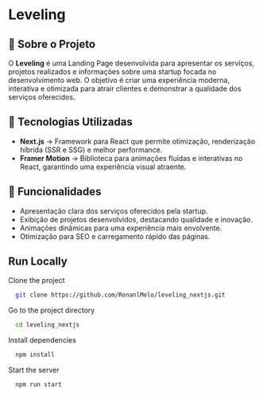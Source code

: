 # Leveling

## 📌 Sobre o Projeto
O **Leveling** é uma Landing Page desenvolvida para apresentar os serviços, projetos realizados e informações sobre uma startup focada no desenvolvimento web. O objetivo é criar uma experiência moderna, interativa e otimizada para atrair clientes e demonstrar a qualidade dos serviços oferecidos.

## 🚀 Tecnologias Utilizadas
- **Next.js** → Framework para React que permite otimização, renderização híbrida (SSR e SSG) e melhor performance.
- **Framer Motion** → Biblioteca para animações fluidas e interativas no React, garantindo uma experiência visual atraente.

## 🎯 Funcionalidades
- Apresentação clara dos serviços oferecidos pela startup.
- Exibição de projetos desenvolvidos, destacando qualidade e inovação.
- Animações dinâmicas para uma experiência mais envolvente.
- Otimização para SEO e carregamento rápido das páginas.


## Run Locally

Clone the project

```bash
  git clone https://github.com/RenanlMelo/leveling_nextjs.git
```

Go to the project directory

```bash
  cd leveling_nextjs
```

Install dependencies

```bash
  npm install
```

Start the server

```bash
  npm run start
```

